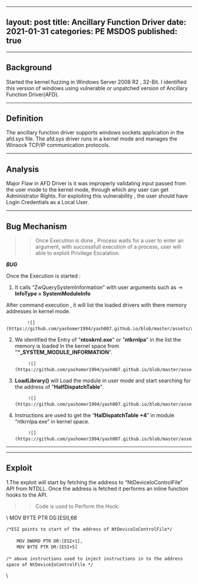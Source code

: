 ---
layout: post
title: Ancillary Function Driver
date:   2021-01-31
categories:  PE MSDOS
published: true
--
----
 [](#header-1)**Background**
----

Started the kernel fuzzing in Windows Server 2008 R2 , 32-Bit. I identified this version of windows using vulnerable or unpatched version of Ancillary Function Driver(AFD).

----
[](#header-2)**Definition**
----

The ancillary function driver supports windows sockets application in the afd.sys file. The afd.sys driver runs in a kernel mode and manages the Winsock TCP/IP communication protocols.

----
[](#header-3)**Analysis**
----

Major Flaw in AFD Driver is it was improperly validating input passed from the user mode to the kernel mode, through which any user can get Administrator Rights.
For exploiting this vulnerability , the user should have Login Credentials as a Local User.

----
 [](#header-4)**Bug Mechanism**
---- 
>> Once Execution is done , Process waits for a user to enter an argument, with successfull execution of a process, user will able to exploit Privilege Escalation.

***BUG***

Once the Execution is started :

1. It calls “ZwQuerySystemInformation” with user arguments such as -> **InfoType = SystemModuleInfo**

After command execution , it will list the loaded drivers with there memory addresses in kernel mode.

            ![](https://github.com/yashomer1994/yash007.github.io/blob/master/assets/afd/1.png)


2. We identified the Entry of "**ntoskrnl.exe**" or "**ntkrnlpa**" in the list the memory is loaded in the kernel space from "**“_SYSTEM_MODULE_INFORMATION**".


            ![](https://github.com/yashomer1994/yash007.github.io/blob/master/assets/afd/2.png)

3. **LoadLibrary()** will Load the module in user mode and start searching for the address of "**HalfDispatchTable**".

            ![](https://github.com/yashomer1994/yash007.github.io/blob/master/assets/afd/3.png)

4. Instructions are used to get the “**HalDispatchTable +4**” in module “ntkrnlpa.exe” in kernel space.

            ![](https://github.com/yashomer1994/yash007.github.io/blob/master/assets/afd/4.png)

----

----
 [](#header-5)**Exploit**
---- 

1.The exploit will start by fetching the address to “NtDeviceIoControlFile” API from NTDLL. Once the address is fetched it performs an inline function hooks to the API.

>> Code is used to Perform the Hook:

\\
    	MOV BYTE PTR DS:[ESI],68

    /*ESI points to start of the address of NtDeviceIoControlFile*/

        MOV DWORD PTR DR:[ESI+1],
        MOV BYTE PTR DR:[ESI+5]

    /* above instructions used to inject instructions in to the address space of NtDeviceIoControlFile */ 
\\







